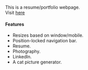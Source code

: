 
This is a resume/portfolio webpage. <br>
Visit [here](li-mc.github.io)

#### Features
* Resizes based on window/mobile.
* Position-locked navigation bar.
* Resume.
* Photography.
* LinkedIn.
* A cat picture generator.

